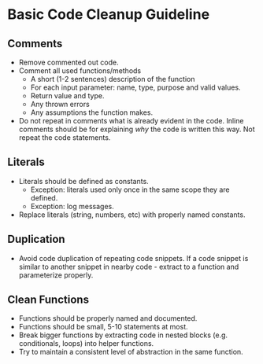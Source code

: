 # Basic Code Cleanup Guideline

## Comments

- Remove commented out code.
- Comment all used functions/methods
    - A short (1-2 sentences) description of the function
    - For each input parameter: name, type, purpose and valid values.
    - Return value and type.
    - Any thrown errors
    - Any assumptions the function makes.
- Do not repeat in comments what is already evident in the code. Inline comments should be for explaining *why* the code is written this way. Not repeat the code statements.

## Literals
- Literals should be defined as constants.
    - Exception: literals used only once in the same scope they are defined.
    - Exception: log messages.
- Replace literals (string, numbers, etc) with properly named constants.

## Duplication
- Avoid code duplication of repeating code snippets. If a code snippet is similar to another snippet in nearby code - extract to a function and parameterize properly.

## Clean Functions
- Functions should be properly named and documented.
- Functions should be small, 5-10 statements at most.
- Break bigger functions by extracting code in nested blocks (e.g. conditionals, loops) into helper functions.
- Try to maintain a consistent level of abstraction in the same function.